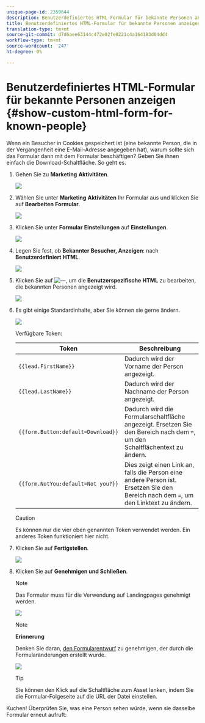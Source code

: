 ```yaml
---
unique-page-id: 2359644
description: Benutzerdefiniertes HTML-Formular für bekannte Personen anzeigen - Marketing Docs - Produktdokumentation
title: Benutzerdefiniertes HTML-Formular für bekannte Personen anzeigen
translation-type: tm+mt
source-git-commit: d7d6aee63144c472e02fe0221c4a164183d04dd4
workflow-type: tm+mt
source-wordcount: '247'
ht-degree: 0%

---
```



# Benutzerdefiniertes HTML-Formular für bekannte Personen anzeigen {#show-custom-html-form-for-known-people}

Wenn ein Besucher in Cookies gespeichert ist (eine bekannte Person, die in der Vergangenheit eine E-Mail-Adresse angegeben hat), warum sollte sich das Formular dann mit dem Formular beschäftigen? Geben Sie ihnen einfach die Download-Schaltfläche. So geht es.

1. Gehen Sie zu **Marketing** **Aktivitäten**.

   ![](assets/login-marketing-activities-5.png)

1. Wählen Sie unter **Marketing** **Aktivitäten** Ihr Formular aus und klicken Sie auf **Bearbeiten** **Formular**.

   ![](assets/image2014-9-15-12-3a24-3a6.png)

1. Klicken Sie unter **Formular** **Einstellungen** auf **Einstellungen**.

   ![](assets/image2014-9-15-12-3a24-3a36.png)

1. Legen Sie fest, ob **Bekannter** **Besucher, Anzeigen**: nach **Benutzerdefiniert** **HTML**.

   ![](assets/image2014-9-15-12-3a24-3a59.png)

1. Klicken Sie auf ![—](assets/image2014-9-25-14-3a1-3a26.png), um die **Benutzerspezifische** **HTML** zu bearbeiten, die bekannten Personen angezeigt wird.

   ![](assets/image2014-9-15-12-3a25-3a38.png)

1. Es gibt einige Standardinhalte, aber Sie können sie gerne ändern.

   ![](assets/image2014-9-15-12-3a25-3a49.png)

   Verfügbare Token:

   | Token | Beschreibung |
   |---|---|
   | `{{lead.FirstName}}` | Dadurch wird der Vorname der Person angezeigt. |
   | `{{lead.LastName}}` | Dadurch wird der Nachname der Person angezeigt. |
   | `{{form.Button:default=Download}}` | Dadurch wird die Formularschaltfläche angezeigt. Ersetzen Sie den Bereich nach dem `=`, um den Schaltflächentext zu ändern. |
   | `{{form.NotYou:default=Not you?}}` | Dies zeigt einen Link an, falls die Person eine andere Person ist. Ersetzen Sie den Bereich nach dem `=`, um den Linktext zu ändern. |

   >[!CAUTION]
   >
   >Es können nur die vier oben genannten Token verwendet werden. Ein anderes Token funktioniert hier nicht.

1. Klicken Sie auf **Fertigstellen**.

   ![](assets/image2014-9-15-12-3a27-3a25.png)

1. Klicken Sie auf **Genehmigen und Schließen**.

   >[!NOTE]
   >
   >Das Formular muss für die Verwendung auf Landingpages genehmigt werden.

   ![](assets/image2014-9-15-12-3a27-3a53.png)

   >[!NOTE]
   >
   >**Erinnerung**
   >
   >
   >Denken Sie daran, [den Formularentwurf](../../../../product-docs/demand-generation/landing-pages/understanding-landing-pages/approve-unapprove-or-delete-a-landing-page.md) zu genehmigen, der durch die Formularänderungen erstellt wurde.

   ![](assets/image2014-9-15-12-3a28-3a12.png)

   >[!TIP]
   >
   >Sie können den Klick auf die Schaltfläche zum Asset lenken, indem Sie die Formular-Folgeseite auf die URL der Datei einstellen.

Kuchen! Überprüfen Sie, was eine Person sehen würde, wenn sie dasselbe Formular erneut aufruft: